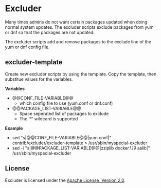 Excluder
========

Many times admins do not want certain packages updated
when doing normal system updates.  The excluder scripts
exclude packages from yum or dnf so that the packages
are not updated.

The excluder scripts add and remove packages to the
exclude line of the yum or dnf config file.


excluder-template
-----------------

Create new excluder scripts by using the template.
Copy the template, then substitue values for the variables.

**Variables**

* @@CONF_FILE-VARIABLE@@
  * which config file to use (yum.conf or dnf.conf)
* @@PACKAGE_LIST-VARIABLE@@
  * Space seperated list of packages to exclude
  * The '*' wildcard is supported

**Example**

* sed "s|@@CONF_FILE-VARIABLE@@|yum.conf|" contrib/excluder/excluder-template > /usr/sbin/myspecial-excluder
* sed -i "s|@@PACKAGE_LIST-VARIABLE@@|zziplib docker*1.19* aalib|" /usr/sbin/myspecial-excluder


License
-------

Excluder is licensed under the [Apache License, Version 2.0](http://www.apache.org/licenses/).